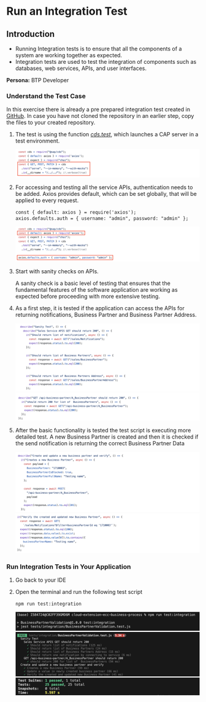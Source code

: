 # Run an Integration Test

## Introduction

 - Running Integration tests is to ensure that all the components of a system are working together as expected. 
 - Integration tests are used to test the integration of components such as databases, web services, APIs, and user interfaces.

**Persona:** BTP Developer


### Understand the Test Case

In this exercise there is already a pre prepared integration test created in [GitHub](https://github.com/SAP-samples/cloud-extension-ecc-business-process/blob/main/tests/integration/BusinessPartnerValidation.test.js). In case you have not cloned the repository in an earlier step, copy the files to your created repository.

1. The test is using the function [_cds.test_](https://cap.cloud.sap/docs/node.js/cds-test), which launches a CAP server in a test environment. 

    ![Integration Test](./images/integration-test-1.png)

2. For accessing and testing all the service APIs, authentication needs to be added. Axios provides default, which can be set globally, that will be applied to every request.

    ```
    const { default: axios } = require('axios');
    axios.defaults.auth = { username: "admin", password: "admin" };
    ```

    ![Integration Test](./images/integration-test-2.png)


3. Start with sanity checks on APIs. 

   A sanity check is a basic level of testing that ensures that the fundamental features of the software application are working as expected before proceeding with more extensive testing.

4. As a first step, it is tested if the application can access the APIs for returning notifications, Business Partner and Business Partner Address.

    ![Integration Test](./images/integration-test-3.png)
    ![Integration Test](./images/integration-test-4.png)

5. After the basic functionality is tested the test script is executing more detailed test. A new Business Partner is created and then it is checked if the send notification is returning the correct Business Partner Data

    ![Integration Test](./images/integration-test-5.png)
    ![Integration Test](./images/integration-test-6.png)

### Run Integration Tests in Your Application

1. Go back to your IDE

2. Open the terminal and run the following test script
    ```
    npm run test:integration
    ```

    ![Integration Test](./images/integration-test-7.png)
    ![Integration Test](./images/integration-test-8.png)
    ![Integration Test](./images/integration-test-9.png)
